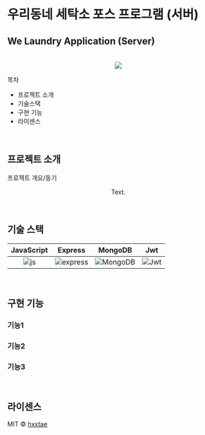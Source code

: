 # 우리동네 세탁소 포스 프로그램 (서버)

## We Laundry Application (Server)

<p align="center">
  <br>
  <img src="/">
  <br>
</p>

목차
- 프로젝트 소개
- 기술스택
- 구현 기능
- 라이센스

<br>

## 프로젝트 소개

<p align="justify">
프로젝트 개요/동기
</p>

<p align="center">
Text.
</p>

<br>

## 기술 스택

| JavaScript | Express    | MongoDB    | Jwt    |
| :--------: | :--------: | :--------: | :----: |
|   ![js]    | ![express] | ![MongoDB] | ![Jwt] |

<br>

## 구현 기능

### 기능1
### 기능2
### 기능3


<br>

## 라이센스

MIT &copy; [hxxtae](mailto:fkdlxmfkdl1@gmail.com)

<!-- Stack Icon Refernces -->

[js]: https://user-images.githubusercontent.com/79623316/175768623-70eebdf4-b364-4169-887a-897e9b7e79ff.svg
[express]: https://user-images.githubusercontent.com/79623316/175768610-87b88173-79d2-4eb9-a6ff-c2f861fecca5.svg
[mongodb]: https://user-images.githubusercontent.com/79623316/175768561-f3886ba4-d0d2-4bb1-b1a1-ba64422415b8.svg
[jwt]: https://user-images.githubusercontent.com/79623316/175768540-b71c1cce-2f8d-4406-a8b9-de70d756a5be.svg









